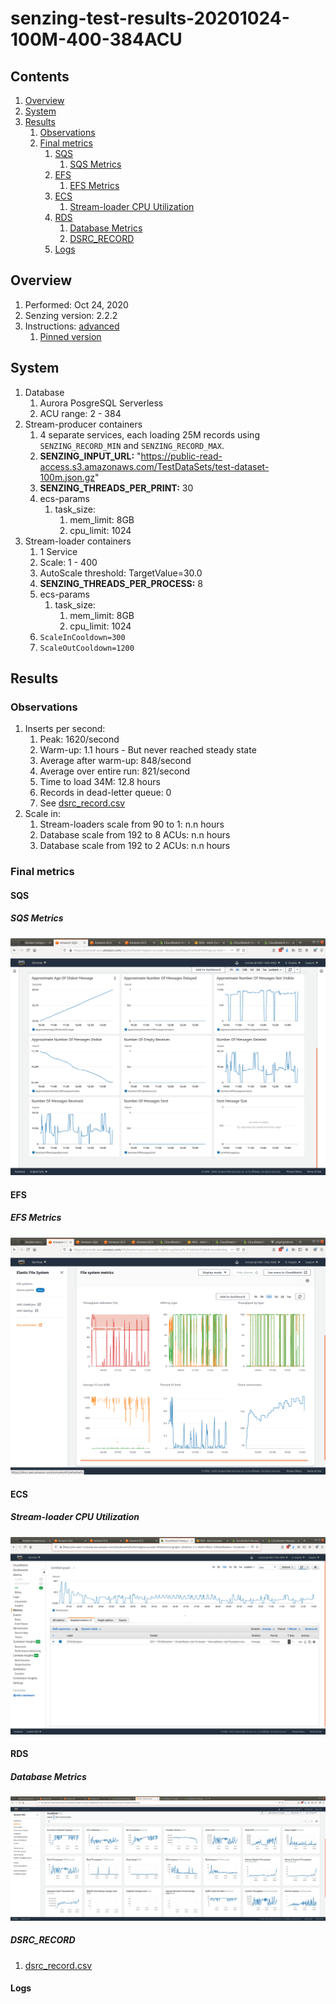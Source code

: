 # senzing-test-results-20201024-100M-400-384ACU

## Contents

1. [Overview](#overview)
1. [System](#system)
1. [Results](#results)
    1. [Observations](#observations)
    1. [Final metrics](#final-metrics)
        1. [SQS](#sqs)
            1. [SQS Metrics](#sqs-metrics)
        1. [EFS](#efs)
            1. [EFS Metrics](#efs-metrics)
        1. [ECS](#ecs)
            1. [Stream-loader CPU Utilization](#stream-loader-cpu-utilization)
        1. [RDS](#rds)
            1. [Database Metrics](#database-metrics)
            1. [DSRC_RECORD](#dsrc_record)
        1. [Logs](#logs)

## Overview

1. Performed: Oct 24, 2020
1. Senzing version: 2.2.2
1. Instructions:
   [advanced](https://github.com/Senzing/docker-compose-aws-ecscli-demo/tree/master/docs/advanced)
    1. [Pinned version](https://github.com/Senzing/docker-compose-aws-ecscli-demo/tree/1c3b75b97ee64aa7559a83bbfc83912989a0daab/docs/advanced-100M-serverless)

## System

1. Database
    1. Aurora PosgreSQL Serverless
    1. ACU range: 2 - 384
1. Stream-producer containers
    1. 4 separate services, each loading 25M records using `SENZING_RECORD_MIN` and `SENZING_RECORD_MAX`.
    1. **SENZING_INPUT_URL:** "https://public-read-access.s3.amazonaws.com/TestDataSets/test-dataset-100m.json.gz"
    1. **SENZING_THREADS_PER_PRINT:** 30
    1. ecs-params
        1. task_size:
            1. mem_limit: 8GB
            1. cpu_limit: 1024
1. Stream-loader containers
    1. 1 Service
    1. Scale: 1 - 400
    1. AutoScale threshold: TargetValue=30.0
    1. **SENZING_THREADS_PER_PROCESS:** 8
    1. ecs-params
        1. task_size:
            1. mem_limit: 8GB
            1. cpu_limit: 1024
    1. `ScaleInCooldown=300`
    1. `ScaleOutCooldown=1200`

## Results

### Observations

1. Inserts per second:
    1. Peak: 1620/second
    1. Warm-up: 1.1 hours - But never reached steady state
    1. Average after warm-up: 848/second
    1. Average over entire run: 821/second
    1. Time to load 34M: 12.8 hours
    1. Records in dead-letter queue: 0
    1. See [dsrc_record.csv](data/dsrc_record.csv)
1. Scale in:
    1. Stream-loaders scale from 90 to 1: n.n hours
    1. Database scale from 192 to 8 ACUs: n.n hours
    1. Database scale from 192 to 2 ACUs: n.n hours

### Final metrics

#### SQS

##### SQS Metrics

![SQS metrics](images/sqs-metrics.png "SQS metrics")

#### EFS

##### EFS Metrics

![EFS metrics](images/efs-metrics.png "EFS metrics")

#### ECS

##### Stream-loader CPU Utilization

![Stream Loader CPU Utilization](images/stream-loader-CPU-Utilization.png "Stream-loader CPU Utilization")

#### RDS

##### Database Metrics

![Database metrics](images/database-metrics.png "Database metrics")

##### DSRC_RECORD

1. [dsrc_record.csv](data/dsrc_record.csv)

#### Logs
